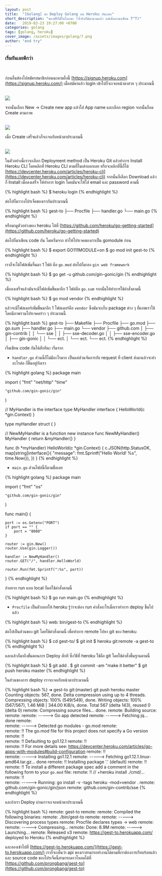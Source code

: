```yaml
---
layout: post
title:  "[Golang] มา Deploy Golang บน Heroku กันเถอะ"
short_description: "ของฟรีก็มีในโลกนะ (ที่จริงก็มีมานานแล้ว แต่เพิ่งเอามาเขียน T^T)"
date:   2019-03-23 19:27:00 +0700
categories: golang
tags: [golang, heroku]
cover_image: /assets/images/golang/7.png
author: "end try"
---
```


### เริ่มกันเลยดีกว่า

<br>

ก่อนอื่นต้องไปสมัครสมาชิกก่อนนะตามลิ้งนี้ [https://signup.heroku.com](https://signup.heroku.com/) เมื่อสมัครแล้ว login เข้าไปก็จะเจอหน้าตาสวย ๆ ประมาณนี้

<br>

<img src="/assets/images/golang/7-1.png"/>

<br>

จากนั้นเลือก New -> Create new app แล้วใส่ App name และเลือก region จากนั้นก็กด Create ตามภาพ

<br>

<img src="/assets/images/golang/7-2.png"/>

<br>

เมื่อ Create เสร็จแล้วก็จะเจอกับหน้าตาประมาณนี้

<br>

<img src="/assets/images/golang/7-3.png"/>

<br>

ในตัวอย่างนี้เราจะเลือก Deployment method เป็น Heroku Git แล้วทำการ Install Heroku CLI โดยคลิกที่ Heroku CLI ตามที่ในเค้าบอกเลย หรือจะคลิกที่นี้ก็ได้ [https://devcenter.heroku.com/articles/heroku-cli](https://devcenter.heroku.com/articles/heroku-cli) จากนั้นก็เลือก Download แล้วก็ Install เมื่อลงเสร็จ ให้ทำการ login โดยมันจะให้ใส่ email และ password ตามนี้

{% highlight bash %}
$ heroku login
{% endhighlight %}

ต่อไปก็มาวางโปรเจ็คของเรากันประมาณนี้

{% highlight bash %}
gest-to
├── Procfile
├── handler.go
└── main.go
{% endhighlight %}

หรือมาดูตัวอย่างของ heroku ได้ที่ [https://github.com/heroku/go-getting-started](https://github.com/heroku/go-getting-started)

ต่อไปก็มาเขียน code กัน โดยเริ่มจาก ทำให้โปรเจคของเราเป็น gomodule ก่อน

{% highlight bash %}
$ export GO111MODULE=on
$ go mod init gest-to
{% endhighlight %}

เราก็จะได้ไฟล์เพิ่มจึ้นมา 1 ไฟล์ คือ `go.mod` ต่อไปก็มาลง `gin web framework`

{% highlight bash %}
$ go get -u github.com/gin-gonic/gin
{% endhighlight %}

เมื่อลงเสร็จแล้วมันจะมีไฟล์เพิ่มขึ้นมาอีก 1 ไฟล์คือ `go.sum` จากนั้นให้ทำการใช้คำสั่งตามนี้

{% highlight bash %}
$ go mod vendor
{% endhighlight %}

แล้วจะมีโฟลเดอร์เพิ่มขึ้นมาอีก 1 โฟลเดอร์คือ `vendor` ซึ่งมันจะเก็บ package ต่าง ๆ ที่แอพเราใช้ โดยมีภาพรวมโปรเจคคร่าว ๆ ประมาณนี้ 

{% highlight bash %}
gest-to
├── Makefile
├── Procfile
├── go.mod
├── go.sum
├── handler.go
├── main.go
└── vendor
    ├── github.com
    │   ├── gin-contrib
    │   │   └── sse
    │   │       ├── sse-decoder.go
    │   │       ├── sse-encoder.go
    │   ├── gin-gonic
    │   │   └── ect.
	│   └── ect.
	└── ect.
{% endhighlight %}

เริ่มเขียน code กันได้สักทีนะ เริ่มจาก

- `handler.go` ส่วนนี้ก็ไม่มีอะไรมาก เป็นแค่ส่วนจัดการกับ request ที่ client ส่งมาแล้วจะทำอะไรต่อ ก็ขึ้นอยู่กับเรา

{% highlight golang %}
package main

import (
	"fmt"
	"net/http"
	"time"

	"github.com/gin-gonic/gin"
)

// MyHandler is the interface
type MyHandler interface {
	HelloWorld(c *gin.Context)
}

type myHandler struct {
}

// NewMyHandler is a function new instance
func NewMyHandler() MyHandler {
	return &myHandler{}
}

func (h *myHandler) HelloWorld(c *gin.Context) {
	c.JSON(http.StatusOK, map[string]interface{}{
		"message": fmt.Sprintf("Hello World! %s", time.Now()),
	})
}
{% endhighlight %}

- `main.go` ส่วนไฟล์นี้ก็ตามชื่อเลย

{% highlight golang %} 
package main

import (
	"fmt"
	"os"

	"github.com/gin-gonic/gin"
)

func main() {

	port := os.Getenv("PORT")
	if port == "" {
		port = "8080"
	}

	router := gin.New()
	router.Use(gin.Logger())

	handler := NewMyHandler()
	router.GET("/", handler.HelloWorld)

	router.Run(fmt.Sprintf(":%s", port))
}
{% endhighlight %}

ถ้าอยาก run แบบ local ก็แค่ใช้คำสั่งตามนี้

{% highlight bash %}
$ go run main.go
{% endhighlight %}

- `Procfile` เป็นตัวบอกให้ heroku รู้ว่าจะต้อง run คำสั่งอะไรเมื่อเราทำการ deploy ขึ้นไปแล้ว

{% highlight bash %}
web: bin/gest-to
{% endhighlight %}

ต่อไปเป็นส่วนของ git โดยใช้คำสั่งตามนี้ เพื่อทำการ remote ไปหา git ของ heroku

{% highlight bash %}
$ cd gest-to/
$ git init
$ heroku git:remote -a gest-to
{% endhighlight %}

และแล้วก็มาถึงขั้นตอนการ Deploy สักที ซึ่งวิธีที่ heroku ใช้คือ git โดยใช้คำสั่งพื้นฐานตามนี้

{% highlight bash %}
$ git add .
$ git commit -am "make it better"
$ git push heroku master
{% endhighlight %}

ในส่วนของการ deploy เราจะเจอกับหน้าตาประมาณนี้

{% highlight bash %}
➜  gest-to git:(master) git push heroku master
Counting objects: 567, done.
Delta compression using up to 4 threads.
Compressing objects: 100% (549/549), done.
Writing objects: 100% (567/567), 1.46 MiB | 344.00 KiB/s, done.
Total 567 (delta 143), reused 0 (delta 0)
remote: Compressing source files... done.
remote: Building source:
remote: 
remote: -----> Go app detected
remote: -----> Fetching jq... done
remote:        
remote: -----> Detected go modules - go.mod
remote:        
remote:  !!    The go.mod file for this project does not specify a Go version
remote:  !!    
remote:  !!    Defaulting to go1.12.1
remote:  !!    
remote:  !!    For more details see: https://devcenter.heroku.com/articles/go-apps-with-modules#build-configuration
remote:  !!    
remote: -----> Installing go1.12.1
remote: -----> Fetching go1.12.1.linux-amd64.tar.gz... done
remote:  !!    Installing package '.' (default)
remote:  !!    
remote:  !!    To install a different package spec add a comment in the following form to your `go.mod` file:
remote:  !!    // +heroku install ./cmd/...
remote:  !!    
remote: -----> Running: go install -v -tags heroku -mod=vendor . 
remote: github.com/gin-gonic/gin/json
remote: github.com/gin-contrib/sse
{% endhighlight %}

และถ้าเรา Deploy ผ่านเราจะเจอหน้าตาประมาณนี้

{% highlight bash %}
remote: gest-to
remote: 
remote: Compiled the following binaries:
remote:        ./bin/gest-to
remote: 
remote: -----> Discovering process types
remote:        Procfile declares types -> web
remote: 
remote: -----> Compressing...
remote:        Done: 8.9M
remote: -----> Launching...
remote:        Released v3
remote:        https://gest-to.herokuapp.com/ deployed to Heroku
{% endhighlight %}

และลองเข้าไปที่ [https://gest-to.herokuapp.com/](https://gest-to.herokuapp.com/) เราก็จะเห็นว่า api ของเราสามารถทำงานได้ตามที่เราต้องการเรียบร้อยแล้ว และ source code ของโปรเจ็คนี้สามารถดาวโหลดได้ที่ [https://github.com/prongbang/gest-to](https://github.com/prongbang/gest-to)

<br>
<br>













